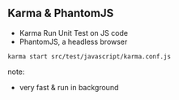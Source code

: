 ##  Karma &amp; PhantomJS

- Karma Run Unit Test on JS code
- PhantomJS, a headless browser

```karma start src/test/javascript/karma.conf.js```

note:
- very fast & run in background